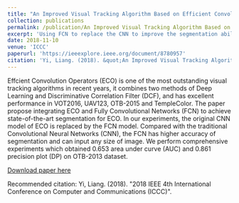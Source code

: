 ```yaml
---
title: "An Improved Visual Tracking Algorithm Based on Efficient Convolution Operators"
collection: publications
permalink: /publication/An Improved Visual Tracking Algorithm Based on Efficient Convolution Operators
excerpt: 'Using FCN to replace the CNN to improve the segmentation ability.'
date: 2018-11-10
venue: 'ICCC'
paperurl: 'https://ieeexplore.ieee.org/document/8780957'
citation: 'Yi, Liang. (2018). &quot;An Improved Visual Tracking Algorithm Based on Efficient Convolution Operators.&quot; <i>2018 IEEE 4th International Conference on Computer and Communications (ICCC)</i>. '
---
```

Effcient Convolution Operators (ECO) is one of the most outstanding visual tracking algorithms in recent years, it combines two methods of Deep Learning and Discriminative Correlation Filter (DCF), and has excellent performance in VOT2016, UAV123, OTB-2015 and TempleColor. The paper propose integrating ECO and Fully Convolutional Networks (FCN) to achieve state-of-the-art segmentation for ECO. In our experiments, the original CNN model of ECO is replaced by the FCN model. Compared with the traditional Convolutional Neural Networks (CNN), the FCN has higher accuracy of segmentation and can input any size of image. We perform comprehensive experiments which obtained 0.653 area under curve (AUC) and 0.861 precision plot (DP) on OTB-2013 dataset.

[Download paper here](https://ieeexplore.ieee.org/document/8780957)

Recommended citation: Yi, Liang. (2018). "2018 IEEE 4th International Conference on Computer and Communications (ICCC)".